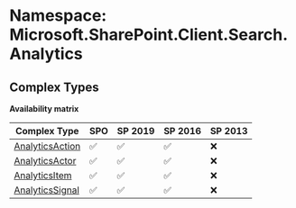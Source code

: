# Namespace: Microsoft.SharePoint.Client.Search.Analytics

## Complex Types

**Availability matrix**

Complex Type | SPO | SP 2019 | SP 2016 | SP 2013
----------|-----|---------|---------|--------
[AnalyticsAction](./ComplexTypes/AnalyticsAction.md) | ✅ | ✅ | ✅ | ❌
[AnalyticsActor](./ComplexTypes/AnalyticsActor.md) | ✅ | ✅ | ✅ | ❌
[AnalyticsItem](./ComplexTypes/AnalyticsItem.md) | ✅ | ✅ | ✅ | ❌
[AnalyticsSignal](./ComplexTypes/AnalyticsSignal.md) | ✅ | ✅ | ✅ | ❌
